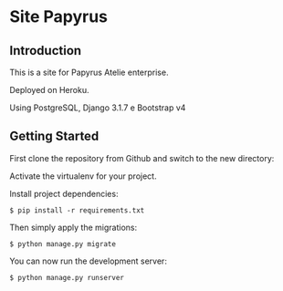 # Site Papyrus

## Introduction

This is a site for Papyrus Atelie enterprise. 

Deployed on Heroku.

Using PostgreSQL, Django 3.1.7 e Bootstrap v4

## Getting Started

First clone the repository from Github and switch to the new directory:
    
Activate the virtualenv for your project.
    
Install project dependencies:

    $ pip install -r requirements.txt
    
    
Then simply apply the migrations:

    $ python manage.py migrate
    

You can now run the development server:

    $ python manage.py runserver
